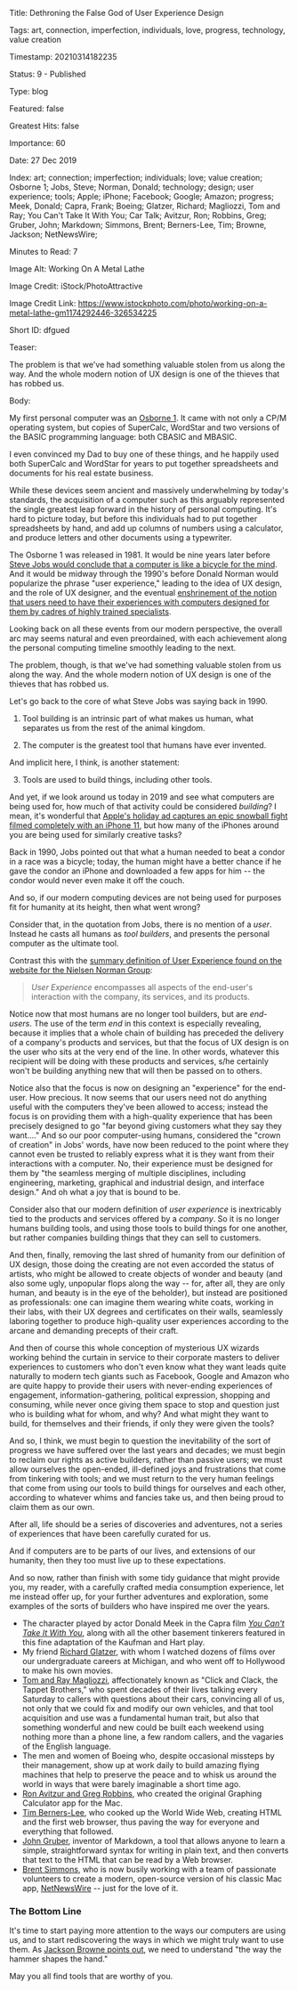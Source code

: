Title:  Dethroning the False God of User Experience Design

Tags:   art, connection, imperfection, individuals, love, progress, technology, value creation

Timestamp: 20210314182235

Status: 9 - Published

Type:   blog

Featured: false

Greatest Hits: false

Importance: 60

Date:   27 Dec 2019

Index:  art; connection; imperfection; individuals; love; value creation; Osborne 1; Jobs, Steve; Norman, Donald; technology; design; user experience; tools; Apple; iPhone; Facebook; Google; Amazon; progress; Meek, Donald; Capra, Frank; Boeing; Glatzer, Richard; Magliozzi, Tom and Ray; You Can't Take It With You; Car Talk; Avitzur, Ron; Robbins, Greg; Gruber, John; Markdown; Simmons, Brent; Berners-Lee, Tim; Browne, Jackson; NetNewsWire; 

Minutes to Read: 7

Image Alt: Working On A Metal Lathe

Image Credit: iStock/PhotoAttractive

Image Credit Link: https://www.istockphoto.com/photo/working-on-a-metal-lathe-gm1174292446-326534225

Short ID: dfgued

Teaser:

The problem is that we've had something valuable stolen from us along the way. And the whole modern notion of UX design is one of the thieves that has robbed us. 


Body:

My first personal computer was an [Osborne 1][os1]. It came with not only a CP/M operating system, but copies of SuperCalc, WordStar and two versions of the BASIC programming language: both CBASIC and MBASIC. 

I even convinced my Dad to buy one of these things, and he happily used both SuperCalc and WordStar for years to put together spreadsheets and documents for his real estate business. 

While these devices seem ancient and massively underwhelming by today's standards, the acquisition of a computer such as this  arguably represented the single greatest leap forward in the history of personal computing. It's hard to picture today, but before this individuals had to put together spreadsheets by hand, and add up columns of numbers using a calculator, and produce letters and other documents using a typewriter. 

The Osborne 1 was released in 1981. It would be nine years later before [Steve Jobs would conclude that a computer is like a bicycle for the mind][mindbike]. And it would be midway through the 1990's before Donald Norman would popularize the phrase "user experience," leading to the idea of UX design, and the role of UX designer, and the eventual [enshrinement of the notion that users need to have their experiences with computers designed for them by cadres of highly trained specialists][uxdesign]. 

Looking back on all these events from our modern perspective, the overall arc may seems natural and even preordained, with each achievement along the personal computing timeline smoothly leading to the next. 

The problem, though, is that we've had something valuable stolen from us along the way. And the whole modern notion of UX design is one of the thieves that has robbed us. 

Let's go back to the core of what Steve Jobs was saying back in 1990. 

1) Tool building is an intrinsic part of what makes us human, what separates us from the rest of the animal kingdom. 

2) The computer is the greatest tool that humans have ever invented. 

And implicit here, I think, is another statement:

3) Tools are used to build things, including other tools. 

And yet, if we look around us today in 2019 and see what computers are being used for, how much of that activity could be considered *building*? I mean, it's wonderful that [Apple's holiday ad captures an epic snowball fight filmed completely with an iPhone 11][snowbrawl], but how many of the iPhones around you are being used for similarly creative tasks? 

Back in 1990, Jobs pointed out that what a human needed to beat a condor in a race was a bicycle; today, the human might have a better chance if he gave the condor an iPhone and downloaded a few apps for him -- the condor would never even make it off the couch. 

And so, if our modern computing devices are not being used for purposes fit for humanity at its height, then what went wrong? 

Consider that, in the quotation from Jobs, there is no mention of a *user*. Instead he casts all humans as *tool builders*, and presents the personal computer as the ultimate tool. 

Contrast this with the [summary definition of User Experience found on the website for the Nielsen Norman Group][nng]:

> *User Experience* encompasses all aspects of the end-user's interaction with the company, its services, and its products. 

Notice now that most humans are no longer tool builders, but are *end-users*. The use of the term *end* in this context is especially revealing, because it implies that a whole chain of building has preceded the delivery of a company's products and services, but that the focus of UX design is on the user who sits at the very end of the line. In other words, whatever this recipient will be doing with these products and services, s/he certainly won't be building anything new that will then be passed on to others. 

Notice also that the focus is now on designing an "experience" for the end-user. How precious. It now seems that our users need not do anything useful with the computers they've been allowed to access; instead the focus is on providing them with a high-quality experience that has been precisely designed to go "far beyond giving customers what they say they want...." And so our poor computer-using humans, considered the "crown of creation" in Jobs' words, have now been reduced to the point where they cannot even be trusted to reliably express what it is they want from their interactions with a computer. No, their experience must be designed for them by "the seamless merging of multiple disciplines, including engineering, marketing, graphical and industrial design, and interface design." And oh what a joy that is bound to be. 

Consider also that our modern definition of *user experience* is  inextricably tied to the products and services offered by a *company*. So it is no longer humans building tools, and using those tools to build things for one another, but rather companies building things that they can sell to customers. 

And then, finally, removing the last shred of humanity from our definition of UX design, those doing the creating are not even accorded the status of artists, who might be allowed to create objects of wonder and beauty (and also some ugly, unpopular flops along the way -- for, after all, they are only human, and beauty is in the eye of the beholder), but instead are positioned as professionals: one can imagine them wearing white coats, working in their labs, with their UX degrees and certificates on their walls, seamlessly laboring together to produce high-quality user experiences according to the arcane and demanding precepts of their craft. 

And then of course this whole conception of mysterious UX wizards working behind the curtain in service to their corporate masters to deliver experiences to customers who don't even know what they want leads quite naturally to modern tech giants such as Facebook, Google and Amazon who are quite happy to provide their users with never-ending experiences of engagement, information-gathering, political expression, shopping and consuming, while never once giving them space to stop and question just who is building what for whom, and why? And what might they want to build, for themselves and their friends, if only they were given the tools? 

And so, I think, we must begin to question the inevitability of the sort of progress we have suffered over the last years and decades; we must begin to reclaim our rights as active builders, rather than passive users; we must allow ourselves the open-ended, ill-defined joys and frustrations that come from tinkering with tools; and we must return to the very human feelings that come from using our tools to build things for ourselves and each other, according to whatever whims and fancies take us, and then being proud to claim them as our own. 

After all, life should be a series of discoveries and adventures, not a series of experiences that have been carefully curated for us. 

And if computers are to be parts of our lives, and extensions of our humanity, then they too must live up to these expectations. 

And so now, rather than finish with some tidy guidance that might provide you, my reader, with a carefully crafted media consumption experience, let me instead offer up, for your further adventures and exploration, some examples of the sorts of builders who have inspired me over the years.  

* The character played by actor Donald Meek in the Capra film *[You Can't Take It With You][yctiwy]*, along with all the other basement tinkerers featured in this fine adaptation of the Kaufman and Hart play.
* My friend [Richard Glatzer][glatzer], with whom I watched dozens of films over our undergraduate careers at Michigan, and who went off to Hollywood to make his own movies.
* [Tom and Ray Magliozzi][cartalk], affectionately known as "Click and Clack, the Tappet Brothers," who spent decades of their lives talking every Saturday to callers with questions about their cars, convincing all of us, not only that we could fix and modify our own vehicles, and that tool acquisition and use was a fundamental human trait, but also that something wonderful and new could be built each weekend using nothing more than a phone line, a few random callers, and the vagaries  of the English language. 
* The men and women of Boeing who, despite occasional missteps by their management, show up at work daily to build amazing flying machines that help to preserve the peace and to whisk us around the world in ways that were barely imaginable a short time ago. 
* [Ron Avitzur and Greg Robbins][gcalc], who created the original Graphing Calculator app for the Mac. 
* [Tim Berners-Lee][tbl], who cooked up the World Wide Web, creating HTML and the first web browser, thus paving the way for everyone and everything that followed. 
* [John Gruber][jg], inventor of Markdown, a tool that allows anyone to learn a simple, straightforward syntax for writing in plain text, and then converts that text to the HTML that can be read by a Web browser.  
* [Brent Simmons][inessential], who is now busily working with a team of passionate volunteers to create a modern, open-source version of his classic Mac app, [NetNewsWire][] -- just for the love of it. 

### The Bottom Line

It's time to start paying more attention to the ways our computers are using us, and to start rediscovering the ways in which we might truly want to use them. As [Jackson Browne points out][browne], we need to understand "the way the hammer shapes the hand." 

May you all find tools that are worthy of you. 

[boeing]: https://en.wikipedia.org/wiki/Boeing

[browne]: https://music.apple.com/us/album/casino-nation/356152819?i=356152826

[cartalk]: https://www.cartalk.com/content/tom-and-rays-bios-photos-0

[gcalc]: https://www.pacifict.com/Story/

[glatzer]: https://www.imdb.com/name/nm0322144/

[inessential]: https://inessential.com

[jg]: https://daringfireball.net

[mindbike]: https://www.brainpickings.org/2011/12/21/steve-jobs-bicycle-for-the-mind-1990/

[netnewswire]: https://ranchero.com/netnewswire/

[nng]: https://www.nngroup.com/articles/definition-user-experience/

[os1]: https://en.wikipedia.org/wiki/Osborne_1

[snowbrawl]: https://nofilmschool.com/iPhone-11-David-Leitch-Commercial

[tbl]: https://webfoundation.org/about/sir-tim-berners-lee/

[uxdesign]: https://www.nngroup.com/articles/definition-user-experience/

[yctiwy]: https://takinguproom.wordpress.com/2018/01/03/stage-to-screen-you-cant-take-it-with-you/
